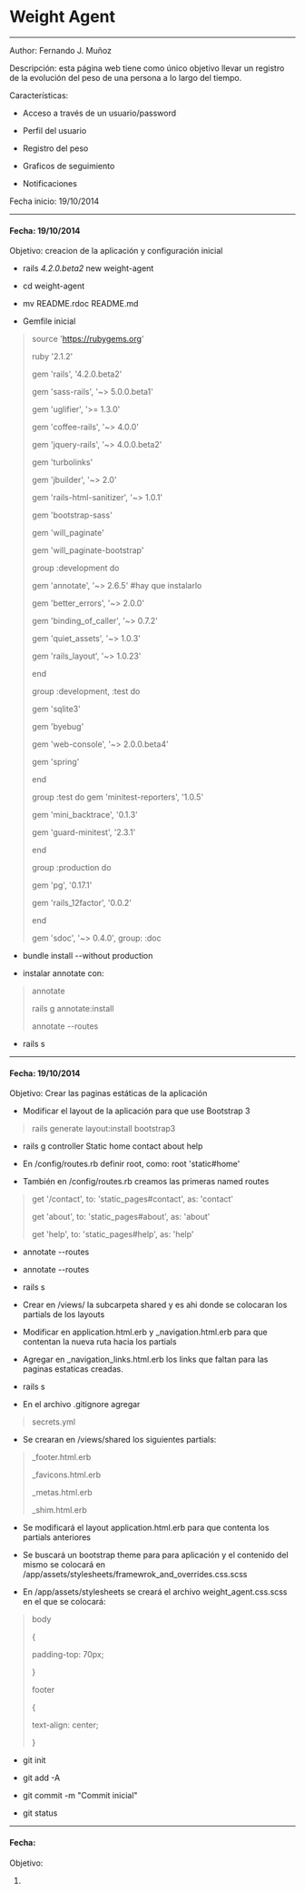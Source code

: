 # Weight Agent
- - -
Author: Fernando J. Muñoz

Descripción: esta página web tiene como único objetivo llevar un registro de la evolución del peso de una persona a lo largo del tiempo.

Características:

- Acceso a través de un usuario/password

- Perfil del usuario

- Registro del peso

- Graficos de seguimiento

- Notificaciones


Fecha inicio: 19/10/2014

- - -
#### Fecha: 19/10/2014

Objetivo: creacion de la aplicación y configuración inicial

- rails _4.2.0.beta2_ new weight-agent

- cd weight-agent

- mv README.rdoc README.md

- Gemfile inicial

> 
> source 'https://rubygems.org'
> 
> 
> ruby '2.1.2'
>
> 
> gem  'rails', '4.2.0.beta2'
> 
> gem  'sass-rails', '~> 5.0.0.beta1'
> 
> gem  'uglifier', '>= 1.3.0'
> 
> gem  'coffee-rails', '~> 4.0.0'
> 
>
> gem  'jquery-rails', '~> 4.0.0.beta2'
>
> gem  'turbolinks'
>
> gem  'jbuilder', '~> 2.0'
> 
>
> gem 'rails-html-sanitizer', '~> 1.0.1'
>
> gem 'bootstrap-sass'
>
> gem 'will_paginate'
>
> gem 'will_paginate-bootstrap'
>
> 
> group :development do
>
>   gem 'annotate', '~> 2.6.5'  #hay que instalarlo
>
>   gem 'better_errors', '~> 2.0.0'
>
>   gem 'binding_of_caller', '~> 0.7.2'
>
>   gem 'quiet_assets', '~> 1.0.3'  
>
>   gem 'rails_layout', '~> 1.0.23' 
>
> end
> 
>
> group :development, :test do
>
>   gem 'sqlite3'
>
>   gem 'byebug'
>
>   gem 'web-console', '~> 2.0.0.beta4'
>
>   gem 'spring'
>
> end
>
> 
> group :test do
>   gem 'minitest-reporters', '1.0.5'
>
>   gem 'mini_backtrace',     '0.1.3'
>
>   gem 'guard-minitest',     '2.3.1'
>
> end
>
> 
> group :production do
>
>   gem 'pg',             '0.17.1'
>
>   gem 'rails_12factor', '0.0.2'
>
> end
> 
>
> gem 'sdoc', '~> 0.4.0', group: :doc
>

- bundle install --without production

- instalar annotate con:

> annotate
>
> rails g annotate:install
>
> annotate --routes

- rails s


- - -
#### Fecha: 19/10/2014

Objetivo: Crear las paginas estáticas de la aplicación

- Modificar el layout de la aplicación para que use Bootstrap 3

> rails generate layout:install bootstrap3

- rails g controller Static home contact about help

- En /config/routes.rb definir root, como: root 'static#home'

- También en /config/routes.rb creamos las primeras named routes

> get '/contact', to: 'static_pages#contact', as: 'contact'
> 
> get 'about', to: 'static_pages#about', as: 'about'
> 
> get 'help', to: 'static_pages#help', as: 'help'

- annotate --routes

- annotate --routes

- rails s

- Crear en /views/ la subcarpeta shared y es ahi donde se colocaran los partials de los layouts

- Modificar en application.html.erb y _navigation.html.erb para que contentan la nueva ruta hacia los partials

- Agregar en _navigation_links.html.erb los links que faltan para las paginas estaticas creadas.

- rails s

- En el archivo .gitignore agregar

> secrets.yml

- Se crearan en /views/shared los siguientes partials:

> _footer.html.erb
>
> _favicons.html.erb
>
> _metas.html.erb
>
> _shim.html.erb

- Se modificará el layout application.html.erb para que contenta los partials anteriores

- Se buscará un bootstrap theme para para aplicación  y el contenido del mismo se colocará en /app/assets/stylesheets/framewrok_and_overrides.css.scss

- En /app/assets/stylesheets se creará el archivo weight_agent.css.scss en el que se colocará:

> body
> 
> {
>
>  padding-top: 70px;
>
> }
>
> footer
>
> {
>
> text-align: center;
>
> }

- git init

- git add -A

- git commit -m "Commit inicial"

- git status





- - -
#### Fecha: 

Objetivo: 

1) 

